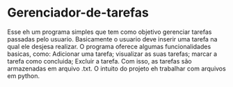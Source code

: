 # Gerenciador-de-tarefas
Esse eh um programa simples que tem como objetivo gerenciar tarefas passadas pelo usuario. Basicamente o usuario deve inserir uma tarefa na qual ele desjesa realizar. O programa oferece algumas funcionalidades basicas, como: Adicionar uma tarefa; visualizar as suas tarefas; marcar a tarefa como concluida; Excluir a tarefa. Com isso, as tarefas são armazenadas em arquivo .txt. O intuito do projeto eh trabalhar com arquivos em python. 
